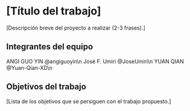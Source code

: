 # [Título del trabajo]

[Descripción breve del proyecto a realizar (2-3 frases).]

## Integrantes del equipo

ANGI GUO YIN @angiguoyin\n
José F. Umiri @JoseUmiri\n
YUAN QIAN @Yuan-Qian-XD\n

## Objetivos del trabajo

[Lista de los objetivos que se persiguen con el trabajo propuesto.]
